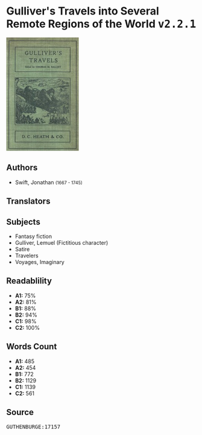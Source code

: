 # Gulliver's Travels into Several Remote Regions of the World <kbd>v2.2.1</kbd>

![](./cover.medium.jpg "")

## Authors


 - Swift, Jonathan <small>(1667 - 1745)</small>

## Translators



## Subjects


 - Fantasy fiction
 - Gulliver, Lemuel (Fictitious character)
 - Satire
 - Travelers
 - Voyages, Imaginary

## Readablility


 - **A1:** 75%
 - **A2:** 81%
 - **B1:** 88%
 - **B2:** 94%
 - **C1:** 98%
 - **C2:** 100%

## Words Count


 - **A1:** 485
 - **A2:** 454
 - **B1:** 772
 - **B2:** 1129
 - **C1:** 1139
 - **C2:** 561

## Source


<kbd>GUTHENBURGE:17157</kbd>
